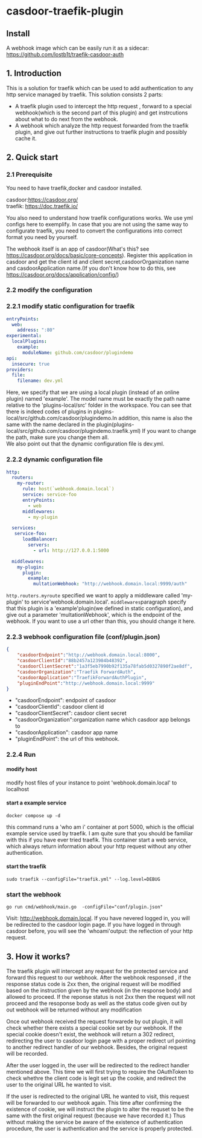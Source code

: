 # casdoor-traefik-plugin

## Install

A webhook image which can be easily run it as a sidecar: https://github.com/lostb1t/traefik-casdoor-auth

## 1. Introduction

This is a solution for traefik which can be used to add authentication to any http service managed by traefik. This solution consists 2 parts: 

- A traefik plugin used to intercept the http request , forward to a special webhook(which is the second part of this plugin) and get instrcutions about what to do next from the webhook. 
- A webhook which analyze the http request forwarded from the traefik plugin, and give out further instructions to traefik plugin and possibly cache it.

## 2. Quick start

### 2.1 Prerequisite

You need to have traefik,docker and casdoor installed.<br>

casdoor:<https://casdoor.org/><br>
traefik: <https://doc.traefik.io/><br>

You also need to understand how traefik configurations works. We use yml configs here to exemplify. In case that you are not using the same way to configurate traefik, you need to convert the configurations into correct format you need by yourself.<br>

The webhook itself is an app of casdoor(What's this? see <https://casdoor.org/docs/basic/core-concepts>). Register this application in casdoor and get the client id and client secret,casdoorOrganization name and casdoorApplication name.(If you don't know how to do this, see <https://casdoor.org/docs/application/config/>)

### 2.2 modify the configuration

### 2.2.1 modify static configuration for traefik

```yaml
entryPoints:
  web:
    address: ":80"
experimental:
  localPlugins:
    example:
      moduleName: github.com/casdoor/plugindemo
api:
  insecure: true
providers:
  file:
    filename: dev.yml
```

Here, we specify that we are using a local plugin (instead of an online plugin) named 'example'. The model name must be exactly the path name relative to the 'plugins-local/src' folder in the workspace. You can see that there is indeed codes of plugins in plugins-local/src/github.com/casdoor/plugindemo.In addition, this name is also the same with the name declared in the plugin(plugins-local/src/github.com/casdoor/plugindemo.traefik.yml) If you want to change the path, make sure you change them all.<br>
We also point out that the dynamic configuration file is dev.yml.

### 2.2.2 dynamic configuration file

```yaml
http:
  routers:
    my-router:
      rule: host(`webhook.domain.local`)
      service: service-foo
      entryPoints:
        - web
      middlewares:
        - my-plugin

  services:
   service-foo:
      loadBalancer:
        servers:
          - url: http://127.0.0.1:5000

  middlewares:
    my-plugin:
      plugin:
        example:
          multationWebhook: "http://webhook.domain.local:9999/auth"
```

`http.routers.myroute` specified we want to apply a middleware called 'my-plugin' to service'webhook.domain.local'. `middlewares`paragraph specify that this plugin is a 'example'plugin(we defined in static configuration), and give out a parameter 'multationWebhook', which is the endpoint of the webhook. If you want to use a url other than this, you should change it here.

### 2.2.3 webhook configuration file (conf/plugin.json)

```json
{
    "casdoorEndpoint":"http://webhook.domain.local:8000", 
    "casdoorClientId":"88b2457a123984b48392",
    "casdoorClientSecret":"1a3f5eb7990b92f135a78fab5d0327890f2ae8df",
    "casdoorOrganization":"Traefik ForwardAuth",
    "casdoorApplication":"TraefikForwardAuthPlugin",
    "pluginEndPoint":"http://webhook.domain.local:9999"
}
```

- "casdoorEndpoint": endpoint of casdoor
- "casdoorClientId": casdoor client id
- "casdoorClientSecret": casdoor client secret
- "casdoorOrganization":organization name which casdoor app belongs to
- "casdoorApplication": casdoor app name
- "pluginEndPoint": the url of this webhook.

### 2.2.4 Run

#### modify host

modify host files of your instance to point 'webhook.domain.local' to localhost

#### start a example service

```
docker compose up -d
```

this command runs a 'who am i' container at port 5000, which is the official example service used by traefik. I am quite sure that you should be familiar with this if you have ever tried traefik. This container start a web service, which always return information about your http request without any other authentication.

#### start the traefik

```
sudo traefik --configFile="traefik.yml" --log.level=DEBUG
```

### start the webhook 

```shell
go run cmd/webhook/main.go  -configFile="conf/plugin.json"
```

Visit: http://webhook.domain.local. If you have nevered logged in, you will be redirected to the casdoor login page. If you have logged in through casdoor before, you will see the 'whoami'output: the reflection of your http request.  

## 3. How it works?

The traefik plugin will intercept any request for the protected service and forward this request to our webhook. After the webhook responsed , if the response status code is 2xx then, the original request will be modified based on the instruction given by the webhook (in the response body) and allowed to proceed. If the reponse status is not 2xx then the request will not proceed and the resoponse body as well as the status code given out by out webhook will be returned without any modification

Once out webhook received the request forwarede by out plugin, it will check whether there exists a special cookie set by our webhook. If the special cookie doesn't exist, the webhook will return a 302 redirect, redirecting the user to casdoor login page with a proper redirect url pointing to another redirect handler of our webhook. Besides, the original request will be recorded.

After the user logged in, the user will be redirected to the redirect handler mentioned above. This time we will first trying to require the OAuthToken to check whethre the client code is legit set up the cookie, and redirect the user to the original URL he wanted to visit.


If the user is redirected to the original URL he wanted to visit, this request will be forwarded to our webhook again. This time after confirming the existence of cookie, we will instruct the plugin to alter the requset to be the same with the first original request (because we have recorded it.)
Thus without making the service be aware of the existence of authentication procedure, the user is authentication and the service is properly protected.

